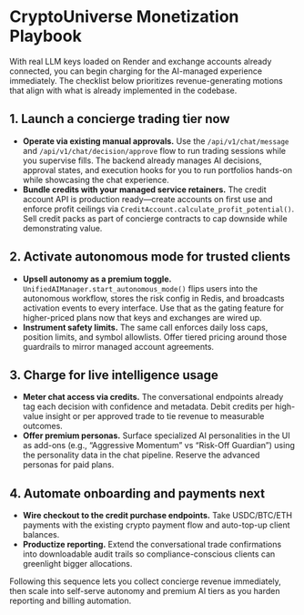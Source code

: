 # CryptoUniverse Monetization Playbook

With real LLM keys loaded on Render and exchange accounts already connected, you can begin charging for the AI-managed experience immediately. The checklist below prioritizes revenue-generating motions that align with what is already implemented in the codebase.

## 1. Launch a concierge trading tier now
- **Operate via existing manual approvals.** Use the `/api/v1/chat/message` and `/api/v1/chat/decision/approve` flow to run trading sessions while you supervise fills. The backend already manages AI decisions, approval states, and execution hooks for you to run portfolios hands-on while showcasing the chat experience.
- **Bundle credits with your managed service retainers.** The credit account API is production ready—create accounts on first use and enforce profit ceilings via `CreditAccount.calculate_profit_potential()`. Sell credit packs as part of concierge contracts to cap downside while demonstrating value.

## 2. Activate autonomous mode for trusted clients
- **Upsell autonomy as a premium toggle.** `UnifiedAIManager.start_autonomous_mode()` flips users into the autonomous workflow, stores the risk config in Redis, and broadcasts activation events to every interface. Use that as the gating feature for higher-priced plans now that keys and exchanges are wired up.
- **Instrument safety limits.** The same call enforces daily loss caps, position limits, and symbol allowlists. Offer tiered pricing around those guardrails to mirror managed account agreements.

## 3. Charge for live intelligence usage
- **Meter chat access via credits.** The conversational endpoints already tag each decision with confidence and metadata. Debit credits per high-value insight or per approved trade to tie revenue to measurable outcomes.
- **Offer premium personas.** Surface specialized AI personalities in the UI as add-ons (e.g., “Aggressive Momentum” vs “Risk-Off Guardian”) using the personality data in the chat pipeline. Reserve the advanced personas for paid plans.

## 4. Automate onboarding and payments next
- **Wire checkout to the credit purchase endpoints.** Take USDC/BTC/ETH payments with the existing crypto payment flow and auto-top-up client balances.
- **Productize reporting.** Extend the conversational trade confirmations into downloadable audit trails so compliance-conscious clients can greenlight bigger allocations.

Following this sequence lets you collect concierge revenue immediately, then scale into self-serve autonomy and premium AI tiers as you harden reporting and billing automation.
